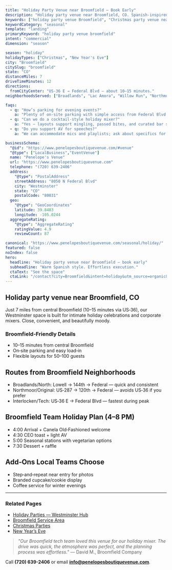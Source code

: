 ```yaml
---
title: "Holiday Party Venue near Broomfield — Book Early"
description: "Holiday party venue near Broomfield, CO. Spanish-inspired, intimate space for 50-100 guests. 10-15 min drive via US-36, easy parking, warm modern style."
keywords: ["holiday party venue Broomfield", "Christmas party venue near Broomfield", "New Year's Eve venue Broomfield"]
keywordCategory: "seasonal"
template: "landing"
primaryKeyword: "holiday party venue broomfield"
intent: "commercial"
dimension: "season"

season: "holiday"
holidayTypes: ["Christmas", "New Year's Eve"]
city: "Broomfield"
citySlug: "broomfield"
state: "CO"
distanceMiles: 7
driveTimeMinutes: 12
directions:
  fromCityCenter: "US‑36 E → Federal Blvd — about 10–15 minutes."
neighborhoodsServed: ["Broadlands", "Lac Amora", "Willow Run", "Northmoor"]

faqs:
  - q: "How’s parking for evening events?"
    a: "Plenty of on‑site parking with simple access from Federal Blvd."
  - q: "Can we do a cocktail‑style holiday mixer?"
    a: "Yes — layouts support mingling, passed bites, and curated bar service."
  - q: "Do you support AV for speeches?"
    a: "We can accommodate mics and playlists; ask about specifics for your setup."

businessSchema:
  "@id": "https://www.penelopesboutiquevenue.com/#venue"
  "@type": ["LocalBusiness","EventVenue"]
  name: "Penelope's Venue"
  url: "https://www.penelopesboutiquevenue.com"
  telephone: "(720) 639-2406"
  address:
    "@type": "PostalAddress"
    streetAddress: "8050 N Federal Blvd"
    city: "Westminster"
    state: "CO"
    postalCode: "80031"
  geo:
    "@type": "GeoCoordinates"
    latitude: 39.8483
    longitude: -105.0244
  aggregateRating:
    "@type": "AggregateRating"
    ratingValue: 4.9
    reviewCount: 87

canonical: "https://www.penelopesboutiquevenue.com/seasonal/holiday/"
featured: false
noIndex: false
hero:
  headline: "Holiday party venue near Broomfield — book early"
  subheadline: "Warm Spanish style. Effortless execution."
  ctaText: "See the space"
  ctaLink: "/contact?city=Broomfield&intent=holiday&utm_source=organic&utm_medium=seo&utm_campaign=seasonal-holiday&utm_content=broomfield"
---
```


## Holiday party venue near Broomfield, CO

Just 7 miles from central Broomfield (10–15 minutes via US‑36), our Westminster space is built for intimate holiday celebrations and corporate mixers. Close, convenient, and beautifully moody.

### Broomfield‑Friendly Details

- 10–15 minutes from central Broomfield
- On‑site parking and easy load‑in
- Flexible layouts for 50–100 guests

## Routes from Broomfield Neighborhoods
- Broadlands/North: Lowell → 144th → Federal — quick and consistent
- Northmoor/Original: US‑287 → 120th → Federal — avoids US‑36 if you prefer
- Interlocken/Tech: US‑36 E → Federal Blvd — fastest during peak

## Broomfield Team Holiday Plan (4–8 PM)
- 4:00 Arrival + Canela Old‑Fashioned welcome
- 4:30 CEO toast + light AV
- 5:00 Seasonal stations with vegetarian options
- 7:30 Dessert + raffle

## Add‑Ons Local Teams Choose
- Step‑and‑repeat near entry for photos
- Branded cupcake/cookie display
- Coffee service for winter evenings

---

### Related Pages
- [Holiday Parties — Westminster Hub](/seasonal/holiday/)
- [Broomfield Service Area](/service-areas/broomfield)
- [Christmas Parties](/seasonal/christmas/)
- [New Year’s Eve](/seasonal/new-years/)

> *"Our Broomfield tech team loved this venue for our holiday mixer. The drive was quick, the atmosphere was perfect, and the planning process was effortless."* — David M., Broomfield Company

Call **(720) 639-2406** or email **info@penelopesboutiquevenue.com**.


